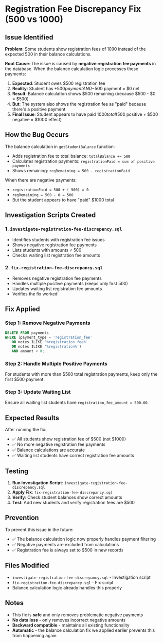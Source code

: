 # Registration Fee Discrepancy Fix (500 vs 1000)

## Issue Identified

**Problem**: Some students show registration fees of 1000 instead of the expected 500 in their balance calculations.

**Root Cause**: The issue is caused by **negative registration fee payments** in the database. When the balance calculation logic processes these payments:

1. **Expected**: Student owes $500 registration fee
2. **Reality**: Student has +$500 payment AND -$500 payment = $0 net
3. **Result**: Balance calculation shows $500 remaining (because $500 - $0 = $500)
4. **But**: The system also shows the registration fee as "paid" because there's a positive payment
5. **Final Issue**: Student appears to have paid $1000 total ($500 positive + $500 negative = $1000 effect)

## How the Bug Occurs

The balance calculation in `getStudentBalance` function:
- Adds registration fee to total balance: `totalBalance += 500`
- Calculates registration payments: `registrationPaid = sum of positive payments`
- Shows remaining: `regRemaining = 500 - registrationPaid`

When there are negative payments:
- `registrationPaid = 500 + (-500) = 0`
- `regRemaining = 500 - 0 = 500`
- But the student appears to have "paid" $1000 total

## Investigation Scripts Created

### 1. **`investigate-registration-fee-discrepancy.sql`**
- Identifies students with registration fee issues
- Shows negative registration fee payments
- Lists students with amounts ≠ 500
- Checks waiting list registration fee amounts

### 2. **`fix-registration-fee-discrepancy.sql`**
- Removes negative registration fee payments
- Handles multiple positive payments (keeps only first 500)
- Updates waiting list registration fee amounts
- Verifies the fix worked

## Fix Applied

### Step 1: Remove Negative Payments
```sql
DELETE FROM payments 
WHERE (payment_type = 'registration_fee' 
   OR notes ILIKE '%registration fee%'
   OR notes ILIKE '%registration%')
   AND amount < 0;
```

### Step 2: Handle Multiple Positive Payments
For students with more than $500 total registration payments, keep only the first $500 payment.

### Step 3: Update Waiting List
Ensure all waiting list students have `registration_fee_amount = 500.00`.

## Expected Results

After running the fix:
- ✅ All students show registration fee of $500 (not $1000)
- ✅ No more negative registration fee payments
- ✅ Balance calculations are accurate
- ✅ Waiting list students have correct registration fee amounts

## Testing

1. **Run Investigation Script**: `investigate-registration-fee-discrepancy.sql`
2. **Apply Fix**: `fix-registration-fee-discrepancy.sql`
3. **Verify**: Check student balances show correct amounts
4. **Test**: Add new students and verify registration fees are $500

## Prevention

To prevent this issue in the future:
- ✅ The balance calculation logic now properly handles payment filtering
- ✅ Negative payments are excluded from calculations
- ✅ Registration fee is always set to $500 in new records

## Files Modified

- `investigate-registration-fee-discrepancy.sql` - Investigation script
- `fix-registration-fee-discrepancy.sql` - Fix script
- Balance calculation logic already handles this properly

## Notes

- This fix is **safe** and only removes problematic negative payments
- **No data loss** - only removes incorrect negative amounts
- **Backward compatible** - maintains all existing functionality
- **Automatic** - the balance calculation fix we applied earlier prevents this from happening again
